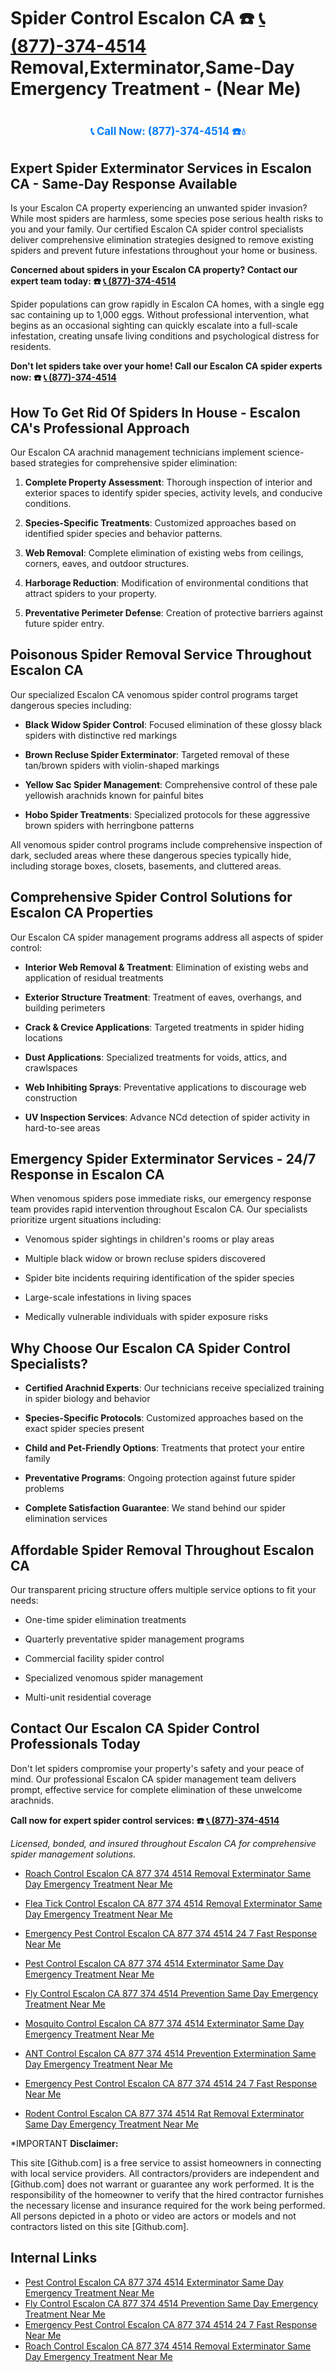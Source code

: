 # Spider Control Escalon CA ☎️ [📞 (877)-374-4514](https://pest-control-4514.netlify.app) Removal,Exterminator,Same-Day Emergency Treatment - (Near Me)
# 

<p align="center" style="font-size: 1.2em; font-weight: bold; margin: 20px 0;">
  <a href="https://pest-control-4514.netlify.app" target="_blank" style="color: #007BFF; text-decoration: none;">📞 Call Now: (877)-374-4514 ☎️💧</a>
</p>

## Expert Spider Exterminator Services in Escalon CA - Same-Day Response Available

Is your Escalon CA property experiencing an unwanted spider invasion? While most spiders are harmless, some species pose serious health risks to you and your family. Our certified Escalon CA spider control specialists deliver comprehensive elimination strategies designed to remove existing spiders and prevent future infestations throughout your home or business.

**Concerned about spiders in your Escalon CA property? Contact our expert team today: ☎️ [📞 (877)-374-4514](https://pest-control-4514.netlify.app)**

Spider populations can grow rapidly in Escalon CA homes, with a single egg sac containing up to 1,000 eggs. Without professional intervention, what begins as an occasional sighting can quickly escalate into a full-scale infestation, creating unsafe living conditions and psychological distress for residents.

**Don't let spiders take over your home! Call our Escalon CA spider experts now: ☎️ [📞 (877)-374-4514](https://pest-control-4514.netlify.app)**

## How To Get Rid Of Spiders In House - Escalon CA's Professional Approach

Our Escalon CA arachnid management technicians implement science-based strategies for comprehensive spider elimination:

1. **Complete Property Assessment**: Thorough inspection of interior and exterior spaces to identify spider species, activity levels, and conducive conditions.

2. **Species-Specific Treatments**: Customized approaches based on identified spider species and behavior patterns.

3. **Web Removal**: Complete elimination of existing webs from ceilings, corners, eaves, and outdoor structures.

4. **Harborage Reduction**: Modification of environmental conditions that attract spiders to your property.

5. **Preventative Perimeter Defense**: Creation of protective barriers against future spider entry.

## Poisonous Spider Removal Service Throughout Escalon CA

Our specialized Escalon CA venomous spider control programs target dangerous species including:

- **Black Widow Spider Control**: Focused elimination of these glossy black spiders with distinctive red markings

- **Brown Recluse Spider Exterminator**: Targeted removal of these tan/brown spiders with violin-shaped markings

- **Yellow Sac Spider Management**: Comprehensive control of these pale yellowish arachnids known for painful bites

- **Hobo Spider Treatments**: Specialized protocols for these aggressive brown spiders with herringbone patterns

All venomous spider control programs include comprehensive inspection of dark, secluded areas where these dangerous species typically hide, including storage boxes, closets, basements, and cluttered areas.

## Comprehensive Spider Control Solutions for Escalon CA Properties

Our Escalon CA spider management programs address all aspects of spider control:

- **Interior Web Removal & Treatment**: Elimination of existing webs and application of residual treatments

- **Exterior Structure Treatment**: Treatment of eaves, overhangs, and building perimeters

- **Crack & Crevice Applications**: Targeted treatments in spider hiding locations

- **Dust Applications**: Specialized treatments for voids, attics, and crawlspaces

- **Web Inhibiting Sprays**: Preventative applications to discourage web construction

- **UV Inspection Services**: Advance NCd detection of spider activity in hard-to-see areas

## Emergency Spider Exterminator Services - 24/7 Response in Escalon CA

When venomous spiders pose immediate risks, our emergency response team provides rapid intervention throughout Escalon CA. Our specialists prioritize urgent situations including:

- Venomous spider sightings in children's rooms or play areas

- Multiple black widow or brown recluse spiders discovered

- Spider bite incidents requiring identification of the spider species

- Large-scale infestations in living spaces

- Medically vulnerable individuals with spider exposure risks

## Why Choose Our Escalon CA Spider Control Specialists?

- **Certified Arachnid Experts**: Our technicians receive specialized training in spider biology and behavior

- **Species-Specific Protocols**: Customized approaches based on the exact spider species present

- **Child and Pet-Friendly Options**: Treatments that protect your entire family

- **Preventative Programs**: Ongoing protection against future spider problems

- **Complete Satisfaction Guarantee**: We stand behind our spider elimination services

## Affordable Spider Removal Throughout Escalon CA

Our transparent pricing structure offers multiple service options to fit your needs:

- One-time spider elimination treatments

- Quarterly preventative spider management programs

- Commercial facility spider control

- Specialized venomous spider management

- Multi-unit residential coverage

## Contact Our Escalon CA Spider Control Professionals Today

Don't let spiders compromise your property's safety and your peace of mind. Our professional Escalon CA spider management team delivers prompt, effective service for complete elimination of these unwelcome arachnids.

**Call now for expert spider control services: ☎️ [📞 (877)-374-4514](https://pest-control-4514.netlify.app)**

*Licensed, bonded, and insured throughout Escalon CA for comprehensive spider management solutions.*


- [Roach Control Escalon CA 877 374 4514 Removal Exterminator Same Day Emergency Treatment Near Me](https://github.com/allyoucaneatsushiin/pest-control/blob/main/Roach-Control-Escalon-CA-877-374-4514-Removal-Exterminator-Same-Day-Emergency-Treatment-Near-Me.md)
- [Flea Tick Control Escalon CA 877 374 4514 Removal Exterminator Same Day Emergency Treatment Near Me](https://github.com/allyoucaneatsushiin/pest-control/blob/main/Flea-Tick-Control-Escalon-CA-877-374-4514-Removal-Exterminator-Same-Day-Emergency-Treatment-Near-Me.md)
- [Emergency Pest Control Escalon CA 877 374 4514 24 7 Fast Response Near Me](https://github.com/allyoucaneatsushiin/pest-control/blob/main/Emergency-Pest-Control-Escalon-CA-877-374-4514-24-7-Fast-Response-Near-Me.md)


- [Pest Control Escalon CA 877 374 4514 Exterminator Same Day Emergency Treatment Near Me](https://github.com/allyoucaneatsushiin/pest-control/blob/main/Pest-Control-Escalon-CA-877-374-4514-Exterminator-Same-Day-Emergency-Treatment-Near-Me.md)
- [Fly Control Escalon CA 877 374 4514 Prevention Same Day Emergency Treatment Near Me](https://github.com/allyoucaneatsushiin/pest-control/blob/main/Fly-Control-Escalon-CA-877-374-4514-Prevention-Same-Day-Emergency-Treatment-Near-Me.md)
- [Mosquito Control Escalon CA 877 374 4514 Exterminator Same Day Emergency Treatment Near Me](https://github.com/allyoucaneatsushiin/pest-control/blob/main/Mosquito-Control-Escalon-CA-877-374-4514-Exterminator-Same-Day-Emergency-Treatment-Near-Me.md)


- [ANT Control Escalon CA 877 374 4514 Prevention Extermination Same Day Emergency Treatment Near Me](https://github.com/allyoucaneatsushiin/pest-control/blob/main/ANT-Control-Escalon-CA-877-374-4514-Prevention-Extermination-Same-Day-Emergency-Treatment-Near-Me.md)
- [Emergency Pest Control Escalon CA 877 374 4514 24 7 Fast Response Near Me](https://github.com/allyoucaneatsushiin/pest-control/blob/main/Emergency-Pest-Control-Escalon-CA-877-374-4514-24-7-Fast-Response-Near-Me.md)
- [Rodent Control Escalon CA 877 374 4514 Rat Removal Exterminator Same Day Emergency Treatment Near Me](https://github.com/allyoucaneatsushiin/pest-control/blob/main/Rodent-Control-Escalon-CA-877-374-4514-Rat-Removal-Exterminator-Same-Day-Emergency-Treatment-Near-Me.md)


*IMPORTANT **Disclaimer:**  

This site [Github.com] is a free service to assist homeowners in connecting with local service providers. All contractors/providers are independent and [Github.com] does not warrant or guarantee any work performed. It is the responsibility of the homeowner to verify that the hired contractor furnishes the necessary license and insurance required for the work being performed. All persons depicted in a photo or video are actors or models and not contractors listed on this site [Github.com].


## Internal Links
- [Pest Control Escalon CA 877 374 4514 Exterminator Same Day Emergency Treatment Near Me](https://github.com/allyoucaneatsushiin/pest-control/blob/main/Pest-Control-Escalon-CA-877-374-4514-Exterminator-Same-Day-Emergency-Treatment-Near-Me.md)
- [Fly Control Escalon CA 877 374 4514 Prevention Same Day Emergency Treatment Near Me](https://github.com/allyoucaneatsushiin/pest-control/blob/main/Fly-Control-Escalon-CA-877-374-4514-Prevention-Same-Day-Emergency-Treatment-Near-Me.md)
- [Emergency Pest Control Escalon CA 877 374 4514 24 7 Fast Response Near Me](https://github.com/allyoucaneatsushiin/pest-control/blob/main/Emergency-Pest-Control-Escalon-CA-877-374-4514-24-7-Fast-Response-Near-Me.md)
- [Roach Control Escalon CA 877 374 4514 Removal Exterminator Same Day Emergency Treatment Near Me](https://github.com/allyoucaneatsushiin/pest-control/blob/main/Roach-Control-Escalon-CA-877-374-4514-Removal-Exterminator-Same-Day-Emergency-Treatment-Near-Me.md)
